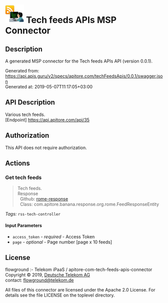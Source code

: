 # ![LOGO](logo.png) Tech feeds APIs MSP Connector

## Description

A generated MSP connector for the Tech feeds APIs API (version 0.0.1).

Generated from: https://api.apis.guru/v2/specs/apitore.com/techFeedsApis/0.0.1/swagger.json<br/>
Generated at: 2019-05-07T11:17:05+03:00

## API Description

Various tech feeds.<BR />[Endpoint] https://api.apitore.com/api/35

## Authorization

This API does not require authorization.

## Actions

### Get tech feeds

> Tech feeds.<BR />Response<BR />&nbsp; Github: <a href="https://github.com/keigohtr/apitore-response-parent/tree/master/rome-response">rome-response</a><BR />&nbsp; Class: com.apitore.banana.response.org.rome.FeedResponseEntity<BR />

*Tags:* `rss-tech-controller`

#### Input Parameters
* `access_token` - _required_ - Access Token
* `page` - _optional_ - Page number [page x 10 feeds]

## License

flowground :- Telekom iPaaS / apitore-com-tech-feeds-apis-connector<br/>
Copyright © 2019, [Deutsche Telekom AG](https://www.telekom.de)<br/>
contact: flowground@telekom.de

All files of this connector are licensed under the Apache 2.0 License. For details
see the file LICENSE on the toplevel directory.
